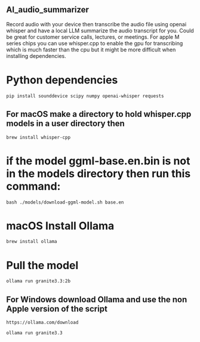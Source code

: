## AI_audio_summarizer
Record audio with your device then transcribe the audio file using openai whisper and have a local LLM summarize the audio transcript for you. Could be great for customer service calls, lectures, or meetings. For apple M series chips you can use whisper.cpp to enable the gpu for transcribing which is much faster than the cpu but it might be more difficult when installing dependencies. 

# Python dependencies

    pip install sounddevice scipy numpy openai-whisper requests

## For macOS make a directory to hold whisper.cpp models in a user directory then

    brew install whisper-cpp

# if the model ggml-base.en.bin is not in the models directory then run this command:

    bash ./models/download-ggml-model.sh base.en

# macOS Install Ollama

    brew install ollama

# Pull the model

    ollama run granite3.3:2b

## For Windows download Ollama and use the non Apple version of the script

    https://ollama.com/download

    ollama run granite3.3


    
